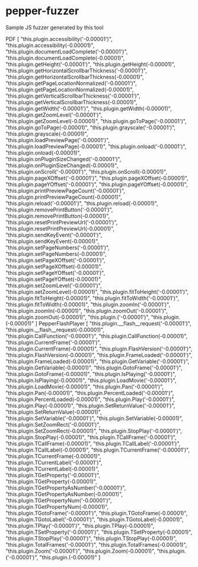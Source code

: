 pepper-fuzzer
===============

Sample JS fuzzer generated by this tool

  PDF
  [
    "this.plugin.accessibility('-0.00001')", 
    "this.plugin.accessibility(-0.00001)", 
    "this.plugin.documentLoadComplete('-0.00001')", 
    "this.plugin.documentLoadComplete(-0.00001)", 
    "this.plugin.getHeight('-0.00001')", 
    "this.plugin.getHeight(-0.00001)", 
    "this.plugin.getHorizontalScrollbarThickness('-0.00001')", 
    "this.plugin.getHorizontalScrollbarThickness(-0.00001)", 
    "this.plugin.getPageLocationNormalized('-0.00001')", 
    "this.plugin.getPageLocationNormalized(-0.00001)", 
    "this.plugin.getVerticalScrollbarThickness('-0.00001')", 
    "this.plugin.getVerticalScrollbarThickness(-0.00001)", 
    "this.plugin.getWidth('-0.00001')", 
    "this.plugin.getWidth(-0.00001)", 
    "this.plugin.getZoomLevel('-0.00001')", 
    "this.plugin.getZoomLevel(-0.00001)", 
    "this.plugin.goToPage('-0.00001')", 
    "this.plugin.goToPage(-0.00001)", 
    "this.plugin.grayscale('-0.00001')", 
    "this.plugin.grayscale(-0.00001)", 
    "this.plugin.loadPreviewPage('-0.00001')", 
    "this.plugin.loadPreviewPage(-0.00001)", 
    "this.plugin.onload('-0.00001')", 
    "this.plugin.onload(-0.00001)", 
    "this.plugin.onPluginSizeChanged('-0.00001')", 
    "this.plugin.onPluginSizeChanged(-0.00001)", 
    "this.plugin.onScroll('-0.00001')", 
    "this.plugin.onScroll(-0.00001)", 
    "this.plugin.pageXOffset('-0.00001')", 
    "this.plugin.pageXOffset(-0.00001)", 
    "this.plugin.pageYOffset('-0.00001')", 
    "this.plugin.pageYOffset(-0.00001)", 
    "this.plugin.printPreviewPageCount('-0.00001')", 
    "this.plugin.printPreviewPageCount(-0.00001)", 
    "this.plugin.reload('-0.00001')", 
    "this.plugin.reload(-0.00001)", 
    "this.plugin.removePrintButton('-0.00001')", 
    "this.plugin.removePrintButton(-0.00001)", 
    "this.plugin.resetPrintPreviewUrl('-0.00001')", 
    "this.plugin.resetPrintPreviewUrl(-0.00001)", 
    "this.plugin.sendKeyEvent('-0.00001')", 
    "this.plugin.sendKeyEvent(-0.00001)", 
    "this.plugin.setPageNumbers('-0.00001')", 
    "this.plugin.setPageNumbers(-0.00001)", 
    "this.plugin.setPageXOffset('-0.00001')", 
    "this.plugin.setPageXOffset(-0.00001)", 
    "this.plugin.setPageYOffset('-0.00001')", 
    "this.plugin.setPageYOffset(-0.00001)", 
    "this.plugin.setZoomLevel('-0.00001')", 
    "this.plugin.setZoomLevel(-0.00001)", 
    "this.plugin.fitToHeight('-0.00001')", 
    "this.plugin.fitToHeight(-0.00001)", 
    "this.plugin.fitToWidth('-0.00001')", 
    "this.plugin.fitToWidth(-0.00001)", 
    "this.plugin.zoomIn('-0.00001')", 
    "this.plugin.zoomIn(-0.00001)", 
    "this.plugin.zoomOut('-0.00001')", 
    "this.plugin.zoomOut(-0.00001)", 
    "this.plugin.('-0.00001')", 
    "this.plugin.(-0.00001)"
  ]
  PepperFlashPlayer
  [
    "this.plugin.__flash__request('-0.00001')", 
    "this.plugin.__flash__request(-0.00001)", 
    "this.plugin.CallFunction('-0.00001')", 
    "this.plugin.CallFunction(-0.00001)", 
    "this.plugin.CurrentFrame('-0.00001')", 
    "this.plugin.CurrentFrame(-0.00001)", 
    "this.plugin.FlashVersion('-0.00001')", 
    "this.plugin.FlashVersion(-0.00001)", 
    "this.plugin.FrameLoaded('-0.00001')", 
    "this.plugin.FrameLoaded(-0.00001)", 
    "this.plugin.GetVariable('-0.00001')", 
    "this.plugin.GetVariable(-0.00001)", 
    "this.plugin.GotoFrame('-0.00001')", 
    "this.plugin.GotoFrame(-0.00001)", 
    "this.plugin.IsPlaying('-0.00001')", 
    "this.plugin.IsPlaying(-0.00001)", 
    "this.plugin.LoadMovie('-0.00001')", 
    "this.plugin.LoadMovie(-0.00001)", 
    "this.plugin.Pan('-0.00001')", 
    "this.plugin.Pan(-0.00001)", 
    "this.plugin.PercentLoaded('-0.00001')", 
    "this.plugin.PercentLoaded(-0.00001)", 
    "this.plugin.Play('-0.00001')", 
    "this.plugin.Play(-0.00001)", 
    "this.plugin.SetReturnValue('-0.00001')", 
    "this.plugin.SetReturnValue(-0.00001)", 
    "this.plugin.SetVariable('-0.00001')", 
    "this.plugin.SetVariable(-0.00001)", 
    "this.plugin.SetZoomRect('-0.00001')", 
    "this.plugin.SetZoomRect(-0.00001)", 
    "this.plugin.StopPlay('-0.00001')", 
    "this.plugin.StopPlay(-0.00001)", 
    "this.plugin.TCallFrame('-0.00001')", 
    "this.plugin.TCallFrame(-0.00001)", 
    "this.plugin.TCallLabel('-0.00001')", 
    "this.plugin.TCallLabel(-0.00001)", 
    "this.plugin.TCurrentFrame('-0.00001')", 
    "this.plugin.TCurrentFrame(-0.00001)", 
    "this.plugin.TCurrentLabel('-0.00001')", 
    "this.plugin.TCurrentLabel(-0.00001)", 
    "this.plugin.TGetProperty('-0.00001')", 
    "this.plugin.TGetProperty(-0.00001)", 
    "this.plugin.TGetPropertyAsNumber('-0.00001')", 
    "this.plugin.TGetPropertyAsNumber(-0.00001)", 
    "this.plugin.TGetPropertyNum('-0.00001')", 
    "this.plugin.TGetPropertyNum(-0.00001)", 
    "this.plugin.TGotoFrame('-0.00001')", 
    "this.plugin.TGotoFrame(-0.00001)", 
    "this.plugin.TGotoLabel('-0.00001')", 
    "this.plugin.TGotoLabel(-0.00001)", 
    "this.plugin.TPlay('-0.00001')", 
    "this.plugin.TPlay(-0.00001)", 
    "this.plugin.TSetProperty('-0.00001')", 
    "this.plugin.TSetProperty(-0.00001)", 
    "this.plugin.TStopPlay('-0.00001')", 
    "this.plugin.TStopPlay(-0.00001)", 
    "this.plugin.TotalFrames('-0.00001')", 
    "this.plugin.TotalFrames(-0.00001)", 
    "this.plugin.Zoom('-0.00001')", 
    "this.plugin.Zoom(-0.00001)", 
    "this.plugin.('-0.00001')", 
    "this.plugin.(-0.00001)"
  ]
  
